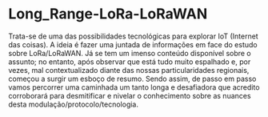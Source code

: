 # Long_Range-LoRa-LoRaWAN
Trata-se de uma das possibilidades tecnológicas para explorar IoT (Internet  das coisas). 
A ideia é fazer uma juntada de informações em face do estudo sobre LoRa/LoRaWAN. Já se tem um imenso conteúdo disponível sobre o assunto; no entanto, após observar que está tudo muito espalhado e, por vezes, mal contextualizado diante das nossas particularidades regionais, começou a surgir um esboço de resumo. 
Sendo assim, de passo em passo vamos percorrer uma caminhada um tanto longa e desafiadora que acredito corroborará para desmitificar e nivelar o conhecimento sobre as nuances desta modulação/protocolo/tecnologia.  

